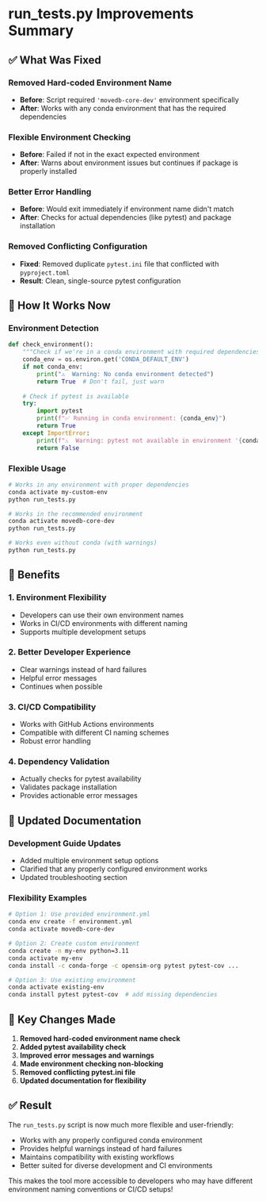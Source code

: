 # run_tests.py Improvements Summary

## ✅ What Was Fixed

### **Removed Hard-coded Environment Name**
- **Before**: Script required `'movedb-core-dev'` environment specifically
- **After**: Works with any conda environment that has the required dependencies

### **Flexible Environment Checking**
- **Before**: Failed if not in the exact expected environment
- **After**: Warns about environment issues but continues if package is properly installed

### **Better Error Handling**
- **Before**: Would exit immediately if environment name didn't match
- **After**: Checks for actual dependencies (like pytest) and package installation

### **Removed Conflicting Configuration**
- **Fixed**: Removed duplicate `pytest.ini` file that conflicted with `pyproject.toml`
- **Result**: Clean, single-source pytest configuration

## 🚀 **How It Works Now**

### **Environment Detection**
```python
def check_environment():
    """Check if we're in a conda environment with required dependencies."""
    conda_env = os.environ.get('CONDA_DEFAULT_ENV')
    if not conda_env:
        print("⚠️  Warning: No conda environment detected")
        return True  # Don't fail, just warn
    
    # Check if pytest is available
    try:
        import pytest
        print(f"✅ Running in conda environment: {conda_env}")
        return True
    except ImportError:
        print(f"⚠️  Warning: pytest not available in environment '{conda_env}'")
        return False
```

### **Flexible Usage**
```bash
# Works in any environment with proper dependencies
conda activate my-custom-env
python run_tests.py

# Works in the recommended environment
conda activate movedb-core-dev
python run_tests.py

# Works even without conda (with warnings)
python run_tests.py
```

## 🔧 **Benefits**

### **1. Environment Flexibility**
- Developers can use their own environment names
- Works in CI/CD environments with different naming
- Supports multiple development setups

### **2. Better Developer Experience**
- Clear warnings instead of hard failures
- Helpful error messages
- Continues when possible

### **3. CI/CD Compatibility**
- Works with GitHub Actions environments
- Compatible with different CI naming schemes
- Robust error handling

### **4. Dependency Validation**
- Actually checks for pytest availability
- Validates package installation
- Provides actionable error messages

## 📝 **Updated Documentation**

### **Development Guide Updates**
- Added multiple environment setup options
- Clarified that any properly configured environment works
- Updated troubleshooting section

### **Flexibility Examples**
```bash
# Option 1: Use provided environment.yml
conda env create -f environment.yml
conda activate movedb-core-dev

# Option 2: Create custom environment
conda create -n my-env python=3.11
conda activate my-env
conda install -c conda-forge -c opensim-org pytest pytest-cov ...

# Option 3: Use existing environment
conda activate existing-env
conda install pytest pytest-cov  # add missing dependencies
```

## 🎯 **Key Changes Made**

1. **Removed hard-coded environment name check**
2. **Added pytest availability check**
3. **Improved error messages and warnings**
4. **Made environment checking non-blocking**
5. **Removed conflicting pytest.ini file**
6. **Updated documentation for flexibility**

## ✅ **Result**

The `run_tests.py` script is now much more flexible and user-friendly:
- Works with any properly configured conda environment
- Provides helpful warnings instead of hard failures
- Maintains compatibility with existing workflows
- Better suited for diverse development and CI environments

This makes the tool more accessible to developers who may have different environment naming conventions or CI/CD setups!
